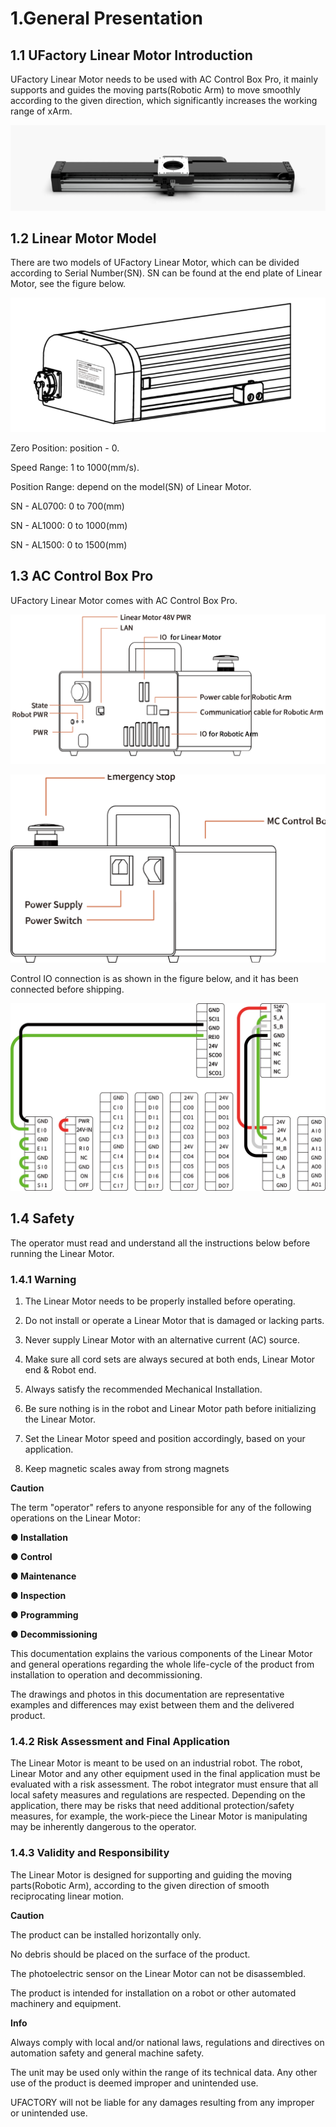 # 1.General Presentation

## 1.1 UFactory Linear Motor Introduction
UFactory Linear Motor needs to be used with AC Control Box Pro, it mainly supports and guides the moving parts(Robotic Arm) to move smoothly according to the given direction, which significantly increases the working range of xArm.

![](assets/img.png)


## 1.2 Linear Motor Model

There are two models of UFactory Linear Motor, which can be divided according to Serial Number(SN). SN can be found at the end plate of Linear Motor, see the figure below.

![](assets/img_1.png)

Zero Position: position - 0.

Speed Range: 1 to 1000(mm/s).

Position Range: depend on the model(SN) of Linear Motor. 

SN - AL0700: 0 to 700(mm)

SN - AL1000: 0 to 1000(mm)

SN - AL1500: 0 to 1500(mm)

## 1.3 AC Control Box Pro



UFactory Linear Motor comes with AC Control Box Pro.

![](assets/img_31.png)


![](assets/img_32.png)


Control IO connection is as shown in the figure below, and it has been connected before shipping.

![](assets/img_3.jpg)

## 1.4 Safety

The operator must read and understand all the instructions below before running the Linear Motor.

### 1.4.1 Warning

1. The Linear Motor needs to be properly installed before operating.

2. Do not install or operate a Linear Motor that is damaged or lacking parts.

3. Never supply Linear Motor with an alternative current (AC) source.

4. Make sure all cord sets are always secured at both ends, Linear Motor end & Robot end.

5. Always satisfy the recommended Mechanical Installation.

6. Be sure nothing is in the robot and Linear Motor path before initializing the Linear Motor.

7. Set the Linear Motor speed and position accordingly, based on your application.

8. Keep magnetic scales away from strong magnets

**Caution**

The term "operator" refers to anyone responsible for any of the following operations on the Linear Motor:

   **● Installation**

   **● Control**

   **● Maintenance**

   **● Inspection**

   **● Programming**

   **● Decommissioning**

   This documentation explains the various components of the Linear Motor and general operations regarding the whole life-cycle of the product from installation to operation and decommissioning.

   The drawings and photos in this documentation are representative examples and differences may exist between them and the delivered product.
### 1.4.2 Risk Assessment and Final Application

The Linear Motor is meant to be used on an industrial robot. The robot, Linear Motor and any other equipment used in the final application must be evaluated with a risk assessment. The robot integrator must ensure that all local safety measures and regulations are respected. Depending on the application, there may be risks that need additional protection/safety measures, for example, the work-piece the Linear Motor is manipulating may be inherently dangerous to the operator.

### 1.4.3 Validity and Responsibility

The Linear Motor is designed for supporting and guiding the moving parts(Robotic Arm), according to the given direction of smooth reciprocating linear motion.

**Caution**

The product can be installed horizontally only.

No debris should be placed on the surface of the product.

The photoelectric sensor on the Linear Motor can not be disassembled.

The product is intended for installation on a robot or other automated machinery and equipment.

**Info**

Always comply with local and/or national laws, regulations and directives on automation safety and general machine safety.

The unit may be used only within the range of its technical data. Any other use of the product is deemed improper and unintended use.

UFACTORY will not be liable for any damages resulting from any improper or unintended use.


